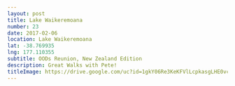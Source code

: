 ```yaml
---
layout: post
title: Lake Waikeremoana
number: 23
date: 2017-02-06
location: Lake Waikeremoana
lat: -38.769935
lng: 177.110355
subtitle: OODs Reunion, New Zealand Edition
description: Great Walks with Pete!
titleImage: https://drive.google.com/uc?id=1gkY06Re3KeKFVlLcpkasgLHE0vcC-2k3
---
```

